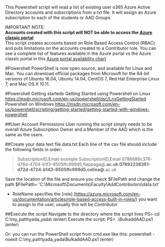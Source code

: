 This Powershell script will read a list of existing user o365 Azure Active Directory accounts and subscriptions from a txt file. It will assign an Azure subscription to each of the students or AAD Groups.

IMPORTANT NOTE:   
**Accounts created with this script will NOT be able to access the [Azure classic portal](https://manage.windowsazure.com)**   
This script creates accounts based on Role Based Access Control (RBAC) and puts limitations on the accounts created to a Contributor role. You can see a complete list of features available in 
the Azure portal vs the Azure classic portal in this [Azure portal availability chart](https://azure.microsoft.com/en-us/features/azure-portal/availability/)

#Powershell 
PowerShell is now open source, and available for Linux and Mac. You can download official packages from Microsoft for the 64-bit versions of Ubuntu 16.04, Ubuntu 14.04, CentOS 7, Red Hat Enterprise Linux 7, and Mac OS X 10.11.

#Powershell Getting startedx
Getting Started using Powershell on Linux https://msdn.microsoft.com/en-us/powershell/dsc/LnxGettingStarted 
Powershell on Windows https://msdn.microsoft.com/en-us/powershell/scripting/getting-started/getting-started-with-windows-powershell 

##User Account Permissions
User running the script simply needs to be overall Azure Subscription Owner and a Member of the AAD which is the same as the users. 

##Create your data text file data.txt
Each line of the csv file should include the following fields in order:
> SubscriptionID,Email
example 
SubscriptionID,Email
0786686c376-d76d-4704-b1f3-8505ffc999d5,flappaga@****.ac.uk
07892238361-d72d-4724-b143-8505ffc999d5,colina@****.ac.uk

Save the location of the file and ensure you check $FilePath  and change the path $FilePath= 'C:\Microsoft\Documents\Faculty\AddContributors\data.txt' 

* RoleName specifies the [role] (https://azure.microsoft.com/en-us/documentation/articles/role-based-access-built-in-roles/) you want to assign to the user, usually this will be *Contributor* 


##Execute the script
Navigate to the directory where the script lives
PS> cd C:\my_path\yada_yada\ (enter)
Execute the script:
PS> .\BulkaddAAD.ps1 (enter)

Or: you can run the PowerShell script from cmd.exe like this:
powershell -noexit C:\my_path\yada_yada\BulkaddAAD.ps1 (enter)
